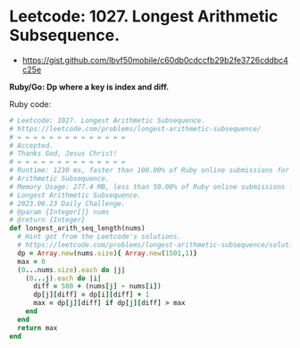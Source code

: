 # Leetcode: 1027. Longest Arithmetic Subsequence.

- https://gist.github.com/lbvf50mobile/c60db0cdccfb29b2fe3726cddbc4c25e

**Ruby/Go: Dp where a key is index and diff.**


Ruby code:
```Ruby
# Leetcode: 1027. Longest Arithmetic Subsequence.
# https://leetcode.com/problems/longest-arithmetic-subsequence/
# = = = = = = = = = = = = = =
# Accepted.
# Thanks God, Jesus Christ!
# = = = = = = = = = = = = = =
# Runtime: 1230 ms, faster than 100.00% of Ruby online submissions for Longest
# Arithmetic Subsequence.
# Memory Usage: 277.4 MB, less than 50.00% of Ruby online submissions for
# Longest Arithmetic Subsequence.
# 2023.06.23 Daily Challenge.
# @param {Integer[]} nums
# @return {Integer}
def longest_arith_seq_length(nums)
  # Hint got from the Leetcode's solutions.
  # https://leetcode.com/problems/longest-arithmetic-subsequence/solution/
  dp = Array.new(nums.size){ Array.new(1501,1)}
  max = 0
  (0...nums.size).each do |j|
    (0...j).each do |i|
      diff = 500 + (nums[j] - nums[i])
      dp[j][diff] = dp[i][diff] + 1
      max = dp[j][diff] if dp[j][diff] > max
    end
  end
  return max
end
```
